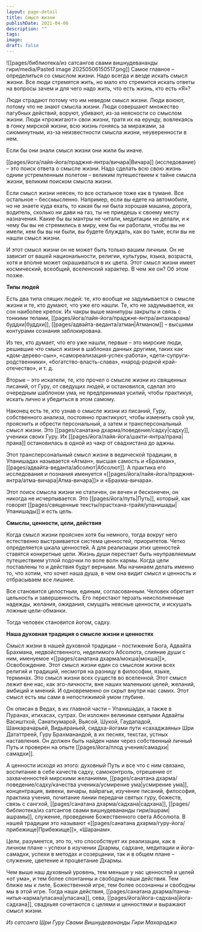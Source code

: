 ```yaml
---
layout: page-detail
title: Смысл жизни
publishDate: 2021-04-06
description: ""
tags: 
image: 
draft: false
---
```


![[pages/библиотека/из сатсангов свами вишнудевананды гири/media/Pasted image 20250506150517.png]]
Самое главное – определиться со смыслом жизни. Надо всегда и везде искать смысл жизни. Все люди стремятся жить, но мало кто стремится искать ответы на вопросы зачем и для чего надо жить, что есть жизнь, кто есть «Я»?

Люди страдают потому что им неведом смысл жизни. Люди воюют, потому что не знают смысла жизни. Люди совершают множество пагубных действий, воруют, убивают, из-за неясности со смыслом жизни. Люди «прожигают» свои жизни, тратя их на ерунду, вовлекаясь в гонку мирской жизни, всю жизнь гоняясь за миражами, за сиюминутным, из-за неизвестности смысла жизни, неуверенности в нем.

Если бы они знали смысл жизни они жили бы иначе.

[[pages/йога/лайя-йога/праджня-янтра/вичара|Вичара]] (исследование) – это поиск ответа о смысле жизни. Надо сделать всю свою жизнь одним устремленным полетом – великим путешествием к тайне смысла жизни, великим поиском смысла жизни. 

Если смысл жизни неясен, то все остальное тоже как в тумане. Все остальное – бессмысленно. Например, если вы едете на автомобиле, но не знаете куда ехать, то какая бы ни была хорошая машина, дорога, водитель, сколько ни дави на газ, ты не приедешь к своему месту назначения. Какие бы вы мантры не читали, медитации не делали, и к чему бы вы не стремились в миру, кем бы ни работали, чтобы вы не имели, кем бы вы ни были, вы будете блуждать, как во тьме, если вы не нашли смысл жизни.

И этот смысл жизни он не может быть только вашим личным. Он не зависит от вашей национальности, религии, культуры, языка, возраста, хотя и вполне может окрашиваться в их цвета. Этот смысл жизни имеет космический, всеобщий, вселенский характер. В чем же он? Об этом позже.

**Типы людей**

Есть два типа спящих людей: те, кто вообще не задумывается о смысле жизни и те, кто думают, что уже его нашли. Те, кто не задумывается, их сон наиболее крепок. Их чакры выше манипуры закрыты и связь с тонкими телами, [[pages/йога/лайя-йога/праджня-янтра/антахкарана/буддхи|буддхи]], [[pages/адвайта-веданта/атман|Атманом]] – высшими контурами сознания заблокирована.

Из тех, кто думает, что его уже нашли, первые – это мирские люди, решившие что смысл жизни в шаблонах данных другими, таких как «дом-дерево-сын», «самореализация-успех-работа», «дети-супруги-родственники», «богатство-власть-слава», «народ-родной край-отечество», и т. д.

Вторые – это искатели, те, кто прочел о смысле жизни из священных писаний, от Гуру, от сведущих людей, и остановился, сделал это очередным шаблоном ума, не предпринимая усилий, чтобы практикуя, искать лично и убедиться в этом самому.

Наконец есть те, кто узнав о смысле жизни из писаний, Гуру, собственного анализа, постоянно практикуют, чтобы изменить свой ум, прояснить и обрести персональный, а затем и трансперсональный смысл жизни. Это [[pages/санатана дхарма/поведение/садху|садху]], ученики своих Гуру. Их [[pages/йога/лайя-йога/шакти-янтра/прана|прана]] остановилась в одной из чакр от свадхистана до аджны.

Этот трансперсональный смысл жизни в ведической традиции, в Упанишадах называется «Атман», высшая самость и «Брахман», [[pages/адвайта-веданта/абсолют|Абсолют]]. А практика его исследования и познания именуется «[[pages/йога/лайя-йога/праджня-янтра/атма-вичара|Атма-вичара]]» и «Брахма-вичара».

Этот поиск смысла жизни не статичен, он вечен и бесконечен, он никогда не исчерпывается. Это [[pages/йога/путь|Путь]], который, как говорят [[pages/священные тексты/прастхана-трайя/упанишады|Упанишады]] и есть цель.

**Смыслы, ценности, цели, действия**

Когда смысл жизни прояснен хотя бы немного, тогда вокруг него естественно выстраивается система ценностей, приоритетов. Четко определяется шкала ценностей. А для реализации этих ценностей ставятся конкретные цели. Жизнь души перестает быть неуправляемым путешествием утлой лодочки по воле волн кармы. Когда цели поставлены то и действия будут верными. Мы начинаем делать именно то, что хотим, что хочет наша душа, в чем она видит смысл и ценность и отбрасываем все лишнее.

Все становится целостным, единым, согласованным. Человек обретает цельность и завершенность. Его перестают терзать неисполненные надежды, желания, ожидания, смущать неясные ценности, и искушать ложные цели-обманки. 

Тогда человек становится йогом, садху.

**Наша духовная традиция о смысле жизни и ценностях**

Смысл жизни в нашей духовной традиции – постижение Бога, Адвайта Брахмана, недвойственного, неделимого Абсолюта, слияние души с ним, именуемое «[[pages/санатана дхарма/мокша|мокша]]», Освобождение. Этот смысл жизни един со смыслом жизни всех религий и традиций, несмотря на разницу в философии, языке, терминах. Это смысл жизни всех существ во вселенной. Этот смысл лежит вне нас, как эго-личности, вне наших маленьких целей, желаний, амбиций и мнений. И одновременно он скрыт внутри нас самих. Этот смысл есть мы сами в непостижимой умом глубине.

Он описан в Ведах, в их главной части – Упанишадах, а также в Пуранах, итихасах, сутрах. Он изложен великими святыми Адвайты Васиштхой, Санаткумарой, Вьясой, Шукой, Гаудападой, Шанкарачарьей, Видьяраньей, сиддха-йогами пути «сахаджаяны» Шри Дататтреей, Гуру Брахманандой, в их песнях, текстах, устных наставления. Он должен быть найден нами через собственный личный Путь и проверен на опыте [[pages/йога/плод учения/самадхи|самадхи]].

А ценности исходя из этого: духовный Путь и все что с ним связано, воспитание в себе качеств садху, самоконтроль, отрешение от захваченностей мирскими желаниями, [[pages/санатана дхарма/поведение/садху/качества ученика/усмирение ума|усмирение ума]], концентрация, вивеки, вичары, вайрагьи, изучение писаний, философия, практика учения, почитание линии передачи святых гуру, божеств, связь с сангхой, [[pages/санатана дхарма/садхана|садхана]], [[pages/библиотека/из сатсангов свами вишнудевананды гири/ашрам|ашрамы]], служение, проведение Божественного света Абсолюта. В нашей традиции это называют «[[pages/санатана дхарма/гуру-йога/прибежище|Прибежище]]», «Шаранам».

Цели, разумеется, это то, что способствует их реализации, как в личном плане – успехи в изучении Дхармы, садхане, медитации и йога-самадхи, успехи в методах и созерцании, так и в общем плане – служение, цветение и процветание Дхармы.

Чем выше наш духовный уровень, тем меньше у нас ценностей и целей «от ума», и тем более спонтанны и свободны наши действия. Тем ближе мы к лиле, Божественной игре, тем более осознанны и свободны мы в этой игре. Тогда наши действия, [[pages/санатана дхарма/панча-нитья-карма/упасана|упасана]], сева, [[pages/йога/йога-садхана|йога-садхана]], свадхьяя сочетаются с целями и ценностями и выражают смысл жизни.

*Из сатсанга Шри Гуру Свами Вишнудевананды Гири Махараджа*

